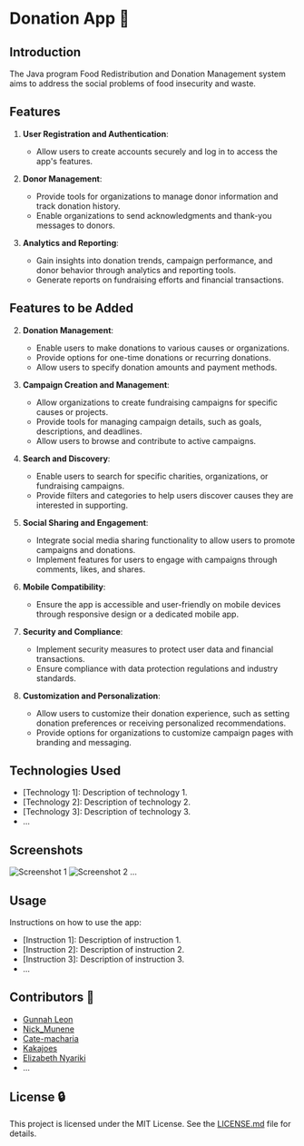 # Donation App :palms_up_together:

## Introduction
The Java program Food Redistribution and Donation Management system aims to address the social problems of food insecurity and waste.

## Features

1. **User Registration and Authentication**:
   - Allow users to create accounts securely and log in to access the app's features.

6. **Donor Management**:
   - Provide tools for organizations to manage donor information and track donation history.
   - Enable organizations to send acknowledgments and thank-you messages to donors.

7. **Analytics and Reporting**:
   - Gain insights into donation trends, campaign performance, and donor behavior through analytics and reporting tools.
   - Generate reports on fundraising efforts and financial transactions.

## Features to be Added

2. **Donation Management**:
   - Enable users to make donations to various causes or organizations.
   - Provide options for one-time donations or recurring donations.
   - Allow users to specify donation amounts and payment methods.

3. **Campaign Creation and Management**:
   - Allow organizations to create fundraising campaigns for specific causes or projects.
   - Provide tools for managing campaign details, such as goals, descriptions, and deadlines.
   - Allow users to browse and contribute to active campaigns.

4. **Search and Discovery**:
   - Enable users to search for specific charities, organizations, or fundraising campaigns.
   - Provide filters and categories to help users discover causes they are interested in supporting.

5. **Social Sharing and Engagement**:
   - Integrate social media sharing functionality to allow users to promote campaigns and donations.
   - Implement features for users to engage with campaigns through comments, likes, and shares.

8. **Mobile Compatibility**:
   - Ensure the app is accessible and user-friendly on mobile devices through responsive design or a dedicated mobile app.

9. **Security and Compliance**:
   - Implement security measures to protect user data and financial transactions.
   - Ensure compliance with data protection regulations and industry standards.

10. **Customization and Personalization**:
    - Allow users to customize their donation experience, such as setting donation preferences or receiving personalized recommendations.
    - Provide options for organizations to customize campaign pages with branding and messaging.


## Technologies Used
- [Technology 1]: Description of technology 1.
- [Technology 2]: Description of technology 2.
- [Technology 3]: Description of technology 3.
- ...

## Screenshots
![Screenshot 1](screenshot1.png)
![Screenshot 2](screenshot2.png)
...


## Usage
Instructions on how to use the app:
- [Instruction 1]: Description of instruction 1.
- [Instruction 2]: Description of instruction 2.
- [Instruction 3]: Description of instruction 3.
- ...

## Contributors :handshake:

- [Gunnah Leon](https://github.com/Sir-Leon1)
- [Nick_Munene](https://github.com/NickM101)
- [Cate-macharia](https://github.com/Cate-macharia)
- [Kakajoes](https://github.com/Kakajoes)
- [Elizabeth Nyariki](https://github.com/leeyz4)
- ...


## License :lock:
This project is licensed under the MIT License. See the [LICENSE.md](LICENSE.md) file for details.
